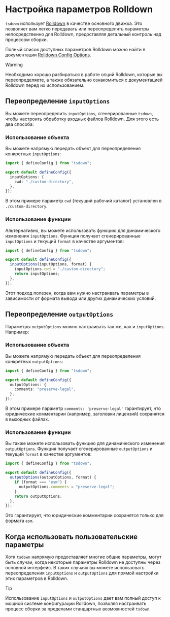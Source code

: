 # Настройка параметров Rolldown

`tsdown` использует [Rolldown](https://rolldown.rs) в качестве основного движка. Это позволяет вам легко передавать или переопределять параметры непосредственно для Rolldown, предоставляя детальный контроль над процессом сборки.

Полный список доступных параметров Rolldown можно найти в документации [Rolldown Config Options](https://rolldown.rs/reference/config-options).

> [!WARNING]
> Необходимо хорошо разбираться в работе опций Rolldown, которые вы переопределяете, а также обязательно ознакомиться с документацией Rolldown перед их использованием.

## Переопределение `inputOptions`

Вы можете переопределить `inputOptions`, сгенерированные `tsdown`, чтобы настроить обработку входных файлов Rolldown. Для этого есть два способа:

### Использование объекта

Вы можете напрямую передать объект для переопределения конкретных `inputOptions`:

```ts [tsdown.config.ts]
import { defineConfig } from "tsdown";

export default defineConfig({
  inputOptions: {
    cwd: "./custom-directory",
  },
});
```

В этом примере параметр `cwd` (текущий рабочий каталог) установлен в `./custom-directory`.

### Использование функции

Альтернативно, вы можете использовать функцию для динамического изменения `inputOptions`. Функция получает сгенерированные `inputOptions` и текущий `format` в качестве аргументов:

```ts [tsdown.config.ts]
import { defineConfig } from "tsdown";

export default defineConfig({
  inputOptions(inputOptions, format) {
    inputOptions.cwd = "./custom-directory";
    return inputOptions;
  },
});
```

Этот подход полезен, когда вам нужно настраивать параметры в зависимости от формата вывода или других динамических условий.

## Переопределение `outputOptions`

Параметры `outputOptions` можно настраивать так же, как и `inputOptions`. Например:

### Использование объекта

Вы можете напрямую передать объект для переопределения конкретных `outputOptions`:

```ts [tsdown.config.ts]
import { defineConfig } from "tsdown";

export default defineConfig({
  outputOptions: {
    comments: "preserve-legal",
  },
});
```

В этом примере параметр `comments: 'preserve-legal'` гарантирует, что юридические комментарии (например, заголовки лицензий) сохранятся в выходных файлах.

### Использование функции

Вы также можете использовать функцию для динамического изменения `outputOptions`. Функция получает сгенерированные `outputOptions` и текущий `format` в качестве аргументов:

```ts [tsdown.config.ts]
import { defineConfig } from "tsdown";

export default defineConfig({
  outputOptions(outputOptions, format) {
    if (format === "esm") {
      outputOptions.comments = "preserve-legal";
    }
    return outputOptions;
  },
});
```

Это гарантирует, что юридические комментарии сохранятся только для формата `esm`.

## Когда использовать пользовательские параметры

Хотя `tsdown` напрямую предоставляет многие общие параметры, могут быть случаи, когда некоторые параметры Rolldown не доступны через основной интерфейс. В таких случаях вы можете использовать переопределения `inputOptions` и `outputOptions` для прямой настройки этих параметров в Rolldown.

> [!TIP]
> Использование `inputOptions` и `outputOptions` дает вам полный доступ к мощной системе конфигурации Rolldown, позволяя настраивать процесс сборки за пределами стандартных возможностей `tsdown`.
